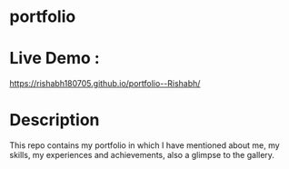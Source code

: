 # portfolio
# Live Demo :  
https://rishabh180705.github.io/portfolio--Rishabh/
# Description
This repo contains my portfolio in which I have mentioned about me, my skills, my experiences and achievements, also a glimpse to the gallery.
